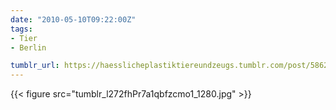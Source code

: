```yaml
---
date: "2010-05-10T09:22:00Z"
tags:
- Tier
- Berlin

tumblr_url: https://haesslicheplastiktiereundzeugs.tumblr.com/post/586292718
---
```

{{< figure src="tumblr_l272fhPr7a1qbfzcmo1_1280.jpg" >}}

